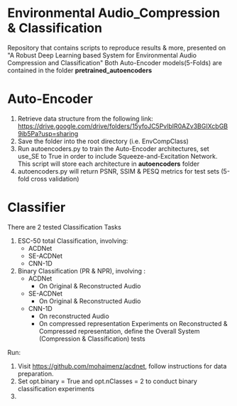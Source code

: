 # Environmental Audio_Compression & Classification
Repository that contains scripts to reproduce results & more, presented on "A Robust Deep Learning based System for Environmental Audio Compression and Classification"
Both Auto-Encoder models(5-Folds) are contained in the folder **pretrained_autoencoders**

# Auto-Encoder

1) Retrieve data structure from the following link:
https://drive.google.com/drive/folders/15yfoJC5PvlbIR0AZv3BGIXcbGB9ib5Pa?usp=sharing
2) Save the folder into the root directory (i.e. EnvCompClass)
3) Run autoencoders.py to train the Auto-Encoder architectures, set use_SE to True in order to include Squeeze-and-Excitation Network. This script will store each architecture in
**autoencoders** folder
4) autoencoders.py will return PSNR, SSIM & PESQ metrics for test sets (5-fold cross validation)

# Classifier

There are 2 tested Classification Tasks
1) ESC-50 total Classification, involving:
   - ACDNet
   - SE-ACDNet
   - CNN-1D
2) Binary Classification (PR & NPR), involving :
   - ACDNet
      - On Original & Reconstructed Audio
   - SE-ACDNet
      - On Original & Reconstructed Audio
   - CNN-1D
      - On reconstructed Audio
      - On compressed representation
   Experiments on Reconstructed & Compressed representation, define the Overall System (Compression & Classification) tests
  
Run:

1) Visit https://github.com/mohaimenz/acdnet, follow instructions for data preparation.
2) Set opt.binary = True and opt.nClasses = 2 to conduct binary classification experiments
3) 

